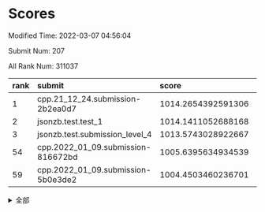 # Scores

Modified Time: 2022-03-07 04:56:04

Submit Num: 207

All Rank Num: 311037

| rank |               submit               |       score        |       sigma        | pk_num |
| :--- | :--------------------------------- | :----------------- | :----------------- | :----- |
| 1    | cpp.21_12_24.submission-2b2ea0d7   | 1014.2654392591306 | 0.8051318942021292 | 6006   |
| 2    | jsonzb.test.test_1                 | 1014.1411052688168 | 0.852760490953712  | 6005   |
| 3    | jsonzb.test.submission_level_4     | 1013.5743028922667 | 0.8041289294255348 | 6007   |
| 54   | cpp.2022_01_09.submission-816672bd | 1005.6395634934539 | 0.7191382403078487 | 6013   |
| 59   | cpp.2022_01_09.submission-5b0e3de2 | 1004.4503460236701 | 0.719844768307244  | 6014   |


<details>
<summary>全部</summary>

| rank |                 submit                 |       score        |       sigma        | pk_num |
| :--- | :------------------------------------- | :----------------- | :----------------- | :----- |
| 1    | cpp.21_12_24.submission-2b2ea0d7       | 1014.2654392591306 | 0.8051318942021292 | 6006   |
| 2    | jsonzb.test.test_1                     | 1014.1411052688168 | 0.852760490953712  | 6005   |
| 3    | jsonzb.test.submission_level_4         | 1013.5743028922667 | 0.8041289294255348 | 6007   |
| 4    | gobigger.level_3.submission_level_3_45 | 1011.29757631059   | 0.7718617385459378 | 6008   |
| 5    | gobigger.level_3.submission_level_3_34 | 1011.2151013336594 | 0.7676828073594891 | 6009   |
| 6    | gobigger.level_3.submission_level_3_46 | 1011.2058416737813 | 0.7631420487438307 | 6007   |
| 7    | gobigger.level_3.submission_level_3_2  | 1011.015549994395  | 0.7424848039158536 | 6014   |
| 8    | gobigger.level_3.submission_level_3_31 | 1011.0148519984999 | 0.7618917695795435 | 6009   |
| 9    | gobigger.level_3.submission_level_3_21 | 1010.6100055506746 | 0.7725719217989534 | 6004   |
| 10   | gobigger.level_3.submission_level_3_10 | 1010.5405666398174 | 0.7353626085866245 | 6012   |
| 11   | gobigger.level_3.submission_level_3_14 | 1010.5088693316491 | 0.7587732180849782 | 6010   |
| 12   | gobigger.level_3.submission_level_3_4  | 1010.2923198590931 | 0.763863515037953  | 6009   |
| 13   | gobigger.level_3.submission_level_3_22 | 1010.237220485514  | 0.7501518572207453 | 6004   |
| 14   | gobigger.level_3.submission_level_3_0  | 1010.2236874553447 | 0.7608702493155702 | 6008   |
| 15   | gobigger.level_3.submission_level_3_11 | 1010.1591613922387 | 0.7555477885496538 | 6004   |
| 16   | gobigger.level_3.submission_level_3_37 | 1010.1094250822323 | 0.7430414823249234 | 6011   |
| 17   | gobigger.level_3.submission_level_3_47 | 1010.0894385993092 | 0.7564752270663698 | 6011   |
| 18   | gobigger.level_3.submission_level_3_1  | 1010.0815849346892 | 0.7598782671193607 | 6014   |
| 19   | gobigger.level_3.submission_level_3_41 | 1010.0309250181973 | 0.7373126170655402 | 6011   |
| 20   | gobigger.level_3.submission_level_3_17 | 1009.9846551211818 | 0.7369531907380323 | 6013   |
| 21   | gobigger.level_3.submission_level_3_36 | 1009.9217407965052 | 0.764955999993946  | 6017   |
| 22   | gobigger.level_3.submission_level_3_43 | 1009.920523876589  | 0.766173174505028  | 6008   |
| 23   | gobigger.level_3.submission_level_3_25 | 1009.9068060766491 | 0.7656008099967323 | 6013   |
| 24   | gobigger.level_3.submission_level_3_23 | 1009.9032745454892 | 0.7722123294637536 | 6013   |
| 25   | gobigger.level_3.submission_level_3_9  | 1009.893498332877  | 0.7713228813440606 | 6006   |
| 26   | gobigger.level_3.submission_level_3_27 | 1009.8889208933278 | 0.7571762687003957 | 6013   |
| 27   | gobigger.level_3.submission_level_3_29 | 1009.8628288028901 | 0.7590341789920473 | 6016   |
| 28   | gobigger.level_3.submission_level_3_49 | 1009.7803391871536 | 0.7362265273801638 | 6012   |
| 29   | gobigger.level_3.submission_level_3_44 | 1009.7291006395785 | 0.7533208136135193 | 6008   |
| 30   | gobigger.level_3.submission_level_3_26 | 1009.7062108885447 | 0.7375066853083538 | 6011   |
| 31   | gobigger.level_3.submission_level_3_19 | 1009.7030335495766 | 0.7451204360746564 | 6009   |
| 32   | gobigger.level_3.submission_level_3_35 | 1009.6195537267306 | 0.7611816827417096 | 6010   |
| 33   | gobigger.level_3.submission_level_3_13 | 1009.6106864986035 | 0.7545002820208848 | 6010   |
| 34   | gobigger.level_3.submission_level_3_15 | 1009.5789533010131 | 0.7547261660206452 | 6013   |
| 35   | gobigger.level_3.submission_level_3_48 | 1009.5684665434716 | 0.7812837388626818 | 6017   |
| 36   | gobigger.level_3.submission_level_3_20 | 1009.5583466826602 | 0.7597865940866237 | 6011   |
| 37   | gobigger.level_3.submission_level_3_42 | 1009.4579301954038 | 0.7721989569449476 | 6016   |
| 38   | gobigger.level_3.submission_level_3_28 | 1009.4115957546298 | 0.7732065724004642 | 6008   |
| 39   | gobigger.level_3.submission_level_3_16 | 1009.267566713489  | 0.7668455623379241 | 6013   |
| 40   | gobigger.level_3.submission_level_3_7  | 1009.243700276178  | 0.7567883480773294 | 6011   |
| 41   | gobigger.level_3.submission_level_3_6  | 1009.2204111257267 | 0.7553569669382529 | 6006   |
| 42   | gobigger.level_3.submission_level_3_5  | 1009.2142659095485 | 0.75314356414569   | 6011   |
| 43   | gobigger.level_3.submission_level_3_38 | 1009.1742660683493 | 0.7438273262470919 | 6009   |
| 44   | gobigger.level_3.submission_level_3_18 | 1009.1278676815748 | 0.7448234567887491 | 6008   |
| 45   | gobigger.level_3.submission_level_3_32 | 1008.8661725109961 | 0.7339133690049844 | 6009   |
| 46   | gobigger.level_3.submission_level_3_40 | 1008.7083387608706 | 0.7523535666469965 | 6011   |
| 47   | gobigger.level_3.submission_level_3_8  | 1008.6471398044341 | 0.7297405927825542 | 6011   |
| 48   | gobigger.level_3.submission_level_3_39 | 1008.6307568896692 | 0.7695571525427751 | 6010   |
| 49   | gobigger.level_3.submission_level_3_33 | 1008.4481194462285 | 0.7342374904359411 | 6005   |
| 50   | gobigger.level_3.submission_level_3_3  | 1008.3010502250985 | 0.736550714364227  | 6007   |
| 51   | gobigger.level_3.submission_level_3_12 | 1008.1609574617495 | 0.7317985370157657 | 6015   |
| 52   | gobigger.level_3.submission_level_3_30 | 1007.6664164145941 | 0.7503402471991147 | 6018   |
| 53   | gobigger.level_3.submission_level_3_24 | 1007.1569724698966 | 0.7289097864197219 | 6011   |
| 54   | cpp.2022_01_09.submission-816672bd     | 1005.6395634934539 | 0.7191382403078487 | 6013   |
| 55   | gobigger.level_1.submission_level_1_10 | 1005.3244621665561 | 0.7115081785866703 | 6013   |
| 56   | gobigger.level_1.submission_level_1_36 | 1005.0748684778803 | 0.7259146137945672 | 6011   |
| 57   | gobigger.level_1.submission_level_1_12 | 1004.9024801073709 | 0.7246456990344722 | 6008   |
| 58   | gobigger.level_1.submission_level_1_39 | 1004.6651899503354 | 0.7286310022863526 | 6011   |
| 59   | cpp.2022_01_09.submission-5b0e3de2     | 1004.4503460236701 | 0.719844768307244  | 6014   |
| 60   | gobigger.level_1.submission_level_1_9  | 1004.3036276499549 | 0.7114779318348493 | 6009   |
| 61   | gobigger.level_1.submission_level_1_41 | 1004.1650935368775 | 0.7316945771786557 | 6010   |
| 62   | gobigger.level_1.submission_level_1_22 | 1004.1066602392784 | 0.7234605950957398 | 6013   |
| 63   | gobigger.level_1.submission_level_1_47 | 1004.0876476191438 | 0.7069420410790271 | 6011   |
| 64   | gobigger.level_1.submission_level_1_2  | 1004.0860257477754 | 0.7247430379697191 | 6012   |
| 65   | gobigger.level_1.submission_level_1_49 | 1004.0617847933846 | 0.7224673669045886 | 6017   |
| 66   | gobigger.level_1.submission_level_1_46 | 1003.8830269902143 | 0.7097349473168306 | 6005   |
| 67   | gobigger.level_1.submission_level_1_38 | 1003.8034869006057 | 0.7204302471489952 | 6011   |
| 68   | gobigger.level_1.submission_level_1_4  | 1003.7773478437874 | 0.7144743170218184 | 6006   |
| 69   | gobigger.level_1.submission_level_1_18 | 1003.6348758237428 | 0.714378881904315  | 6011   |
| 70   | gobigger.level_1.submission_level_1_42 | 1003.6218200405215 | 0.7095834119107719 | 6018   |
| 71   | gobigger.level_1.submission_level_1_30 | 1003.5506578922086 | 0.7073479331332446 | 6012   |
| 72   | gobigger.level_1.submission_level_1_34 | 1003.5346342338858 | 0.717466974070668  | 6015   |
| 73   | gobigger.level_1.submission_level_1_24 | 1003.5219746194032 | 0.7212467158444514 | 6012   |
| 74   | gobigger.level_1.submission_level_1_14 | 1003.4690663524459 | 0.7146889330365442 | 6014   |
| 75   | gobigger.level_1.submission_level_1_45 | 1003.4325245441019 | 0.7087260308681406 | 6011   |
| 76   | gobigger.level_1.submission_level_1_32 | 1003.4203964524658 | 0.7134951562554588 | 6009   |
| 77   | gobigger.level_1.submission_level_1_20 | 1003.3078708368643 | 0.7103389864003584 | 6007   |
| 78   | gobigger.level_1.submission_level_1_1  | 1003.3039635208421 | 0.7211471668143542 | 6011   |
| 79   | gobigger.level_1.submission_level_1_44 | 1003.2899088342226 | 0.7138155071235747 | 6012   |
| 80   | gobigger.level_1.submission_level_1_25 | 1003.2798500605346 | 0.7143433150409461 | 6008   |
| 81   | gobigger.level_1.submission_level_1_15 | 1003.2629623890725 | 0.7058481429825834 | 6006   |
| 82   | gobigger.level_1.submission_level_1_0  | 1003.2145732451962 | 0.7189408994328219 | 6011   |
| 83   | gobigger.level_1.submission_level_1_23 | 1003.1800756926923 | 0.7193698418683305 | 6011   |
| 84   | gobigger.level_1.submission_level_1_3  | 1003.1408161971184 | 0.7230755472149795 | 6014   |
| 85   | gobigger.level_1.submission_level_1_48 | 1003.1288531215408 | 0.7112272418493485 | 6008   |
| 86   | gobigger.level_1.submission_level_1_13 | 1003.1003855904737 | 0.7166852560051957 | 6008   |
| 87   | gobigger.level_1.submission_level_1_5  | 1003.0888437479048 | 0.7188520599501814 | 6010   |
| 88   | gobigger.level_1.submission_level_1_35 | 1003.026792790494  | 0.717525139209869  | 6008   |
| 89   | gobigger.level_1.submission_level_1_28 | 1003.0215958434649 | 0.7156736824716455 | 6010   |
| 90   | gobigger.level_1.submission_level_1_37 | 1002.9686339125562 | 0.7160739681898578 | 6010   |
| 91   | gobigger.level_1.submission_level_1_19 | 1002.94623755466   | 0.7063295508435216 | 6015   |
| 92   | gobigger.level_1.submission_level_1_40 | 1002.9116188077722 | 0.7124130386763566 | 6011   |
| 93   | gobigger.level_1.submission_level_1_29 | 1002.7112550941671 | 0.7062663317457432 | 6010   |
| 94   | gobigger.level_1.submission_level_1_21 | 1002.6960503072266 | 0.7207503383094951 | 6014   |
| 95   | gobigger.level_1.submission_level_1_27 | 1002.6848764523904 | 0.7099305513070271 | 6010   |
| 96   | gobigger.level_1.submission_level_1_43 | 1002.6284082080768 | 0.7119941384623696 | 6006   |
| 97   | gobigger.level_1.submission_level_1_33 | 1002.6280756867199 | 0.7145021377055221 | 6016   |
| 98   | gobigger.level_1.submission_level_1_7  | 1002.6095276655549 | 0.7122302570525496 | 6012   |
| 99   | gobigger.level_1.submission_level_1_6  | 1002.5388498234005 | 0.7154660118636049 | 6013   |
| 100  | gobigger.level_1.submission_level_1_31 | 1002.4978070227987 | 0.7075249143644348 | 6013   |
| 101  | gobigger.level_1.submission_level_1_26 | 1002.4644650015712 | 0.7120048151421094 | 6005   |
| 102  | gobigger.level_1.submission_level_1_16 | 1002.437709834019  | 0.716099024426399  | 6013   |
| 103  | gobigger.level_1.submission_level_1_11 | 1001.5725173420659 | 0.7093125549535579 | 6009   |
| 104  | gobigger.level_1.submission_level_1_8  | 1001.3757487750738 | 0.7115376631788586 | 6012   |
| 105  | gobigger.level_1.submission_level_1_17 | 1001.3192809641721 | 0.7035433852179394 | 6012   |
| 106  | gobigger.random.submission_random_39   | 997.7056492498806  | 0.7134721450700108 | 6010   |
| 107  | gobigger.random.submission_random_42   | 997.5204411911968  | 0.6993887770832006 | 6010   |
| 108  | gobigger.random.submission_random_13   | 997.1092195702242  | 0.7023542754691545 | 6009   |
| 109  | gobigger.random.submission_random_25   | 997.0182630622086  | 0.7037818339750318 | 6012   |
| 110  | gobigger.random.submission_random_15   | 996.8889166117784  | 0.7033119896550089 | 6008   |
| 111  | gobigger.random.submission_random_40   | 996.7950348085236  | 0.7044473381478937 | 6006   |
| 112  | gobigger.random.submission_random_43   | 996.7516977611944  | 0.7028889699633584 | 6010   |
| 113  | gobigger.random.submission_random_22   | 996.7225215155795  | 0.7084363051899918 | 6009   |
| 114  | gobigger.random.submission_random_10   | 996.5653494877382  | 0.7163303319287792 | 6010   |
| 115  | gobigger.random.submission_random_38   | 996.5633832909677  | 0.7172149768318774 | 6013   |
| 116  | gobigger.random.submission_random_1    | 996.4909082143806  | 0.7076268789132465 | 6011   |
| 117  | gobigger.random.submission_random_21   | 996.4636957059867  | 0.708107433186982  | 6008   |
| 118  | gobigger.random.submission_random_36   | 996.3403350200342  | 0.7107806735313854 | 6008   |
| 119  | gobigger.random.submission_random_44   | 996.332095761874   | 0.7111822303375966 | 6012   |
| 120  | gobigger.random.submission_random_11   | 996.293090831448   | 0.7075570087367155 | 6008   |
| 121  | gobigger.random.submission_random_28   | 996.2233289161935  | 0.7223159351948264 | 6012   |
| 122  | gobigger.random.submission_random_49   | 996.1762220554004  | 0.7052251500211445 | 6011   |
| 123  | gobigger.random.submission_random_24   | 996.1451182664194  | 0.6914519981469035 | 6012   |
| 124  | gobigger.random.submission_random_8    | 996.1227423750208  | 0.7158327719737759 | 6016   |
| 125  | gobigger.random.submission_random_3    | 996.0736331414194  | 0.715370085386153  | 6011   |
| 126  | gobigger.random.submission_random_35   | 995.9773449990854  | 0.7178877244622894 | 6011   |
| 127  | gobigger.random.submission_random_46   | 995.932991021777   | 0.7062116474809845 | 6009   |
| 128  | gobigger.random.submission_random_6    | 995.8905264480043  | 0.6994332590299943 | 6006   |
| 129  | gobigger.random.submission_random_26   | 995.8736012500167  | 0.6972473248684286 | 6011   |
| 130  | gobigger.random.submission_random_27   | 995.8351056787506  | 0.7201043361889012 | 6012   |
| 131  | gobigger.random.submission_random_14   | 995.8272185162306  | 0.7204639990045105 | 6010   |
| 132  | gobigger.random.submission_random_45   | 995.7925790950158  | 0.7190474799405169 | 6006   |
| 133  | gobigger.random.submission_random_41   | 995.7900421771101  | 0.7156080494664602 | 6013   |
| 134  | gobigger.random.submission_random_0    | 995.789169622053   | 0.7081891683494631 | 6012   |
| 135  | gobigger.random.submission_random_34   | 995.7216635720638  | 0.7057353671606174 | 6008   |
| 136  | gobigger.random.submission_random_19   | 995.6871322104457  | 0.7055642187937354 | 6012   |
| 137  | gobigger.random.submission_random_37   | 995.6769944500465  | 0.7078934833833067 | 6011   |
| 138  | gobigger.random.submission_random_2    | 995.6752786555899  | 0.7126747049415308 | 6011   |
| 139  | gobigger.random.submission_random_16   | 995.6744372376718  | 0.7127677431579067 | 6010   |
| 140  | gobigger.random.submission_random_48   | 995.6045353586641  | 0.7133206335143593 | 6007   |
| 141  | gobigger.random.submission_random_32   | 995.5920447980617  | 0.7094450415123678 | 6016   |
| 142  | gobigger.random.submission_random_20   | 995.5390254096516  | 0.710341978431194  | 6013   |
| 143  | gobigger.random.submission_random_5    | 995.5118012924263  | 0.7037611764732484 | 6011   |
| 144  | gobigger.random.submission_random_7    | 995.4936212680108  | 0.712712794789905  | 6012   |
| 145  | gobigger.random.submission_random_31   | 995.4220642407431  | 0.7175010071782643 | 6011   |
| 146  | gobigger.random.submission_random_9    | 995.3897365592526  | 0.7281966672508392 | 6009   |
| 147  | gobigger.random.submission_random_29   | 995.3837795692206  | 0.7099878934500974 | 6007   |
| 148  | gobigger.random.submission_random_4    | 995.3026007725871  | 0.7138637639862996 | 6011   |
| 149  | gobigger.random.submission_random_23   | 995.2948895357547  | 0.7055691651176447 | 6013   |
| 150  | gobigger.random.submission_random_18   | 995.2839250840976  | 0.7033526368157855 | 6012   |
| 151  | gobigger.random.submission_random_17   | 995.2666246541027  | 0.7069624873772855 | 6009   |
| 152  | gobigger.random.submission_random_33   | 995.0008413771575  | 0.7082733156317709 | 6010   |
| 153  | gobigger.random.submission_random_30   | 994.9675131209109  | 0.7222302004096952 | 6014   |
| 154  | gobigger.level_2.submission_level_2_23 | 994.4997614242196  | 0.7360134055260262 | 6005   |
| 155  | gobigger.level_2.submission_level_2_25 | 994.3476955941939  | 0.7266644980961134 | 6010   |
| 156  | gobigger.random.submission_random_12   | 994.3091302890113  | 0.7024238307953765 | 6007   |
| 157  | gobigger.level_2.submission_level_2_41 | 994.2807293858333  | 0.7119827886287386 | 6015   |
| 158  | gobigger.random.submission_random_47   | 994.1545589927268  | 0.7176828028481246 | 6010   |
| 159  | gobigger.level_2.submission_level_2_22 | 994.1233811673476  | 0.7389711538899774 | 6011   |
| 160  | gobigger.level_2.submission_level_2_10 | 993.8657903781174  | 0.7361505205153117 | 6007   |
| 161  | gobigger.level_2.submission_level_2_30 | 993.6921901727678  | 0.7368613293361165 | 6006   |
| 162  | gobigger.level_2.submission_level_2_14 | 993.5239909807333  | 0.7328625043578672 | 6012   |
| 163  | gobigger.level_2.submission_level_2_15 | 993.5141826686379  | 0.7435343512945372 | 6015   |
| 164  | gobigger.level_2.submission_level_2_21 | 993.335602294096   | 0.7373676139749956 | 6008   |
| 165  | gobigger.level_2.submission_level_2_47 | 993.2744807539345  | 0.7364076648227347 | 6007   |
| 166  | gobigger.level_2.submission_level_2_44 | 993.2223669695479  | 0.7273600224240073 | 6013   |
| 167  | gobigger.level_2.submission_level_2_6  | 993.2033367958819  | 0.7227956975383761 | 6009   |
| 168  | gobigger.level_2.submission_level_2_13 | 993.040920695695   | 0.7368681036798982 | 6013   |
| 169  | gobigger.level_2.submission_level_2_24 | 993.0307741765376  | 0.7624666664415307 | 6013   |
| 170  | gobigger.level_2.submission_level_2_34 | 992.9708062484134  | 0.7221724263496144 | 6010   |
| 171  | gobigger.level_2.submission_level_2_16 | 992.8916970733542  | 0.7375061311974994 | 6009   |
| 172  | gobigger.level_2.submission_level_2_9  | 992.7749886949407  | 0.7357058477642775 | 6013   |
| 173  | gobigger.level_2.submission_level_2_39 | 992.7721342410945  | 0.7369067556301035 | 6010   |
| 174  | gobigger.level_2.submission_level_2_19 | 992.7582279614313  | 0.7337512199655053 | 6014   |
| 175  | gobigger.level_2.submission_level_2_20 | 992.6819208741445  | 0.7550429022051658 | 6009   |
| 176  | gobigger.level_2.submission_level_2_11 | 992.6232437626408  | 0.7384978025939944 | 6009   |
| 177  | gobigger.level_2.submission_level_2_1  | 992.505212801455   | 0.7432683142970364 | 6012   |
| 178  | gobigger.level_2.submission_level_2_32 | 992.4436912964594  | 0.7413874585308757 | 6007   |
| 179  | gobigger.level_2.submission_level_2_12 | 992.3131584195194  | 0.7384724064946815 | 6011   |
| 180  | gobigger.level_2.submission_level_2_8  | 992.271124147699   | 0.7549616054994015 | 6007   |
| 181  | gobigger.level_2.submission_level_2_28 | 992.2629860199033  | 0.7517744040105033 | 6012   |
| 182  | gobigger.level_2.submission_level_2_0  | 992.1924575430975  | 0.7515957972910592 | 6012   |
| 183  | gobigger.level_2.submission_level_2_49 | 992.161659351677   | 0.7398770607045424 | 6011   |
| 184  | gobigger.level_2.submission_level_2_46 | 992.0860704599108  | 0.7311176938872187 | 6008   |
| 185  | gobigger.level_2.submission_level_2_3  | 992.0175847290295  | 0.7363175990730685 | 6010   |
| 186  | gobigger.level_2.submission_level_2_2  | 992.0174931598347  | 0.746993323352404  | 6014   |
| 187  | gobigger.level_2.submission_level_2_40 | 992.0133702633069  | 0.7589451022793242 | 6010   |
| 188  | gobigger.level_2.submission_level_2_7  | 991.8446899215194  | 0.7421229844316221 | 6011   |
| 189  | gobigger.level_2.submission_level_2_48 | 991.8249853572422  | 0.7586784104160833 | 6009   |
| 190  | gobigger.level_2.submission_level_2_18 | 991.7436357435957  | 0.7708290104890986 | 6007   |
| 191  | gobigger.level_2.submission_level_2_26 | 991.6876229643184  | 0.7497005847769028 | 6012   |
| 192  | gobigger.level_2.submission_level_2_45 | 991.5977708352341  | 0.7508281309176825 | 6010   |
| 193  | gobigger.level_2.submission_level_2_5  | 991.5601105901454  | 0.7484610614993863 | 6012   |
| 194  | gobigger.level_2.submission_level_2_37 | 991.5463711173142  | 0.7416628864340086 | 6003   |
| 195  | gobigger.level_2.submission_level_2_4  | 991.5225348419896  | 0.737943429319253  | 6008   |
| 196  | gobigger.level_2.submission_level_2_33 | 991.3727859130053  | 0.7552344533095638 | 6008   |
| 197  | gobigger.level_2.submission_level_2_42 | 991.3406106186604  | 0.7458039279810772 | 6015   |
| 198  | gobigger.level_2.submission_level_2_27 | 991.3299935948903  | 0.7306656290157326 | 6008   |
| 199  | gobigger.level_2.submission_level_2_31 | 991.2251577818307  | 0.7443784119015754 | 6009   |
| 200  | gobigger.level_2.submission_level_2_35 | 990.9662057593166  | 0.7518766674772468 | 6009   |
| 201  | gobigger.level_2.submission_level_2_29 | 990.8495680684634  | 0.7769625567057131 | 6010   |
| 202  | gobigger.level_2.submission_level_2_43 | 990.8331066457271  | 0.7553464823526099 | 6009   |
| 203  | gobigger.level_2.submission_level_2_17 | 990.6026432464467  | 0.7563619987430751 | 6011   |
| 204  | gobigger.level_2.submission_level_2_38 | 990.4705957536416  | 0.7623271947457027 | 6005   |
| 205  | gobigger.level_2.submission_level_2_36 | 990.4055034741217  | 0.7675483053990979 | 6007   |
| 206  | gobigger.none.submission_none_1        | 978.8702812949879  | 1.2849036739498854 | 6009   |
| 207  | gobigger.none.submission_none_0        | 977.8093052905275  | 1.4417501112095326 | 6014   |

</details>